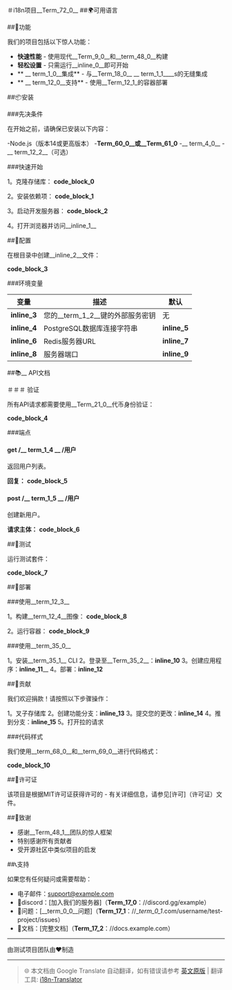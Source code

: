 ＃i18n项目__Term_72_0__
##🌍可用语言

##🚀功能

我们的项目包括以下惊人功能：

 -  **快速性能**  - 使用现代__Term_9_0__和__term_48_0__构建
 -  **轻松设置**  - 只需运行__inline_0__即可开始
 -  ** __ term_1_0__集成**  - 与__Term_18_0__ __ term_1_1____s的无缝集成
 -  ** __ term_12_0__支持**  - 使用__Term_12_1_的容器部署

##📦安装

###先决条件

在开始之前，请确保已安装以下内容：

-Node.js（版本14或更高版本）
-__Term_60_0__或__Term_61_0__
-__ term_4_0__
-__ term_12_2__（可选）

###快速开始

1。克隆存储库：
__code_block_0__

2。安装依赖项：
__code_block_1__

3。启动开发服务器：
__code_block_2__

4。打开浏览器并访问__inline_1__

##🔧配置

在根目录中创建__inline_2__文件：

__code_block_3__

###环境变量

|变量|描述|默认|
| ----------- | ---------------- | ----------- |
| __inline_3__ |您的__term_1_2__键的外部服务密钥|无|
| __inline_4__ | PostgreSQL数据库连接字符串| __inline_5__ |
| __inline_6__ | Redis服务器URL | __inline_7__ |
| __inline_8__ |服务器端口| __inline_9__ |

##📚__ API文档

＃＃＃ 验证

所有API请求都需要使用__Term_21_0__代币身份验证：

__code_block_4__

###端点

#### get /__ term_1_4 __ /用户

返回用户列表。

**回复：**
__code_block_5__

#### post /__ term_1_5 __ /用户

创建新用户。

**请求主体：**
__code_block_6__

##🧪测试

运行测试套件：

__code_block_7__

##🚀部署

###使用__term_12_3__

1。构建__term_12_4__图像：
__code_block_8__

2。运行容器：
__code_block_9__

###使用__term_35_0__

1。安装__term_35_1__ CLI
2。登录至__Term_35_2__：__inline_10__
3。创建应用程序：__inline_11____
4。部署：__inline_12__

##🤝贡献

我们欢迎捐款！请按照以下步骤操作：

1。叉子存储库
2。创建功能分支：__inline_13__
3。提交您的更改：__inline_14__
4。推到分支：__inline_15__
5。打开拉的请求

###代码样式

我们使用__term_68_0__和__term_69_0__进行代码格式：

__code_block_10__

##📄许可证

该项目是根据MIT许可证获得许可的 - 有关详细信息，请参见[许可]（许可证）文件。

##🙏致谢

 - 感谢__Term_48_1__团队的惊人框架
 - 特别感谢所有贡献者
 - 受开源社区中类似项目的启发

##📞支持

如果您有任何疑问或需要帮助：

 - 电子邮件：support@example.com
 - 💬discord：[加入我们的服务器]（__Term_17_0__：//discord.gg/example）
 - 🐛问题：[__term_0_0__问题]（__Term_17_1__：//__term_0_1_.com/username/test-project/issues）
 - 📖文档：[完整文档]（__Term_17_2__：//docs.example.com）

---

由测试项目团队由❤️制造

---
> 🌐 本文档由 Google Translate 自动翻译，如有错误请参考 [英文原版](./README_en.md) | 翻译工具: [i18n-Translator](https://github.com/1038lab/i18n-Translator)

<!-- AUTO-TRANSLATED -->